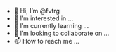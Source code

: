 - 👋 Hi, I’m @fvtrg
- 👀 I’m interested in ...
- 🌱 I’m currently learning ...
- 💞️ I’m looking to collaborate on ...
- 📫 How to reach me ...

<!---
fvtrg/fvtrg is a ✨ special ✨ repository because its `README.md` (this file) appears on your GitHub profile.
You can click the Preview link to take a look at your changes.
--->

